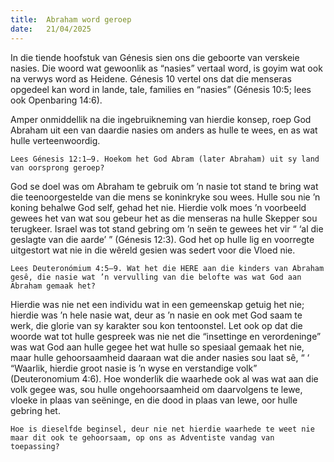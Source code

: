 ```yaml
---
title:  Abraham word geroep
date:   21/04/2025
---
```


In die tiende hoofstuk van Génesis sien ons die geboorte van verskeie nasies. Die woord wat gewoonlik as “nasies” vertaal word, is goyim wat ook na verwys word as Heidene. Génesis 10 vertel ons dat die menseras opgedeel kan word in lande, tale, families en “nasies” (Génesis 10:5; lees ook Openbaring 14:6).

Amper onmiddellik na die ingebruikneming van hierdie konsep, roep God Abraham uit een van daardie nasies om anders as hulle te wees, en as wat hulle verteenwoordig.

`Lees Génesis 12:1–9. Hoekom het God Abram (later Abraham) uit sy land van oorsprong geroep?`

God se doel was om Abraham te gebruik om ’n nasie tot stand te bring wat die teenoorgestelde van die mens se koninkryke sou wees. Hulle sou nie ’n koning behalwe God self, gehad het nie. Hierdie volk moes ’n voorbeeld gewees het van wat sou gebeur het as die menseras na hulle Skepper sou terugkeer. Israel was tot stand gebring om ’n seën te gewees het vir “ ‘al die geslagte van die aarde’ ” (Génesis 12:3). God het op hulle lig en voorregte uitgestort wat nie in die wêreld gesien was sedert voor die Vloed nie.

`Lees Deuteronómium 4:5–9. Wat het die HERE aan die kinders van Abraham gesê, die nasie wat ’n vervulling van die belofte was wat God aan Abraham gemaak het?`

Hierdie was nie net een individu wat in een gemeenskap getuig het nie; hierdie was ’n hele nasie wat, deur as ’n nasie en ook met God saam te werk, die glorie van sy karakter sou kon tentoonstel. Let ook op dat die woorde wat tot hulle gespreek was nie net die “insettinge en verordeninge” was wat God aan hulle gegee het wat hulle so spesiaal gemaak het nie, maar hulle gehoorsaamheid daaraan wat die ander nasies sou laat sê, “ ‘ “Waarlik, hierdie groot nasie is ’n wyse en verstandige volk” (Deuteronomium 4:6). Hoe wonderlik die waarhede ook al was wat aan die volk gegee was, sou hulle ongehoorsaamheid om daarvolgens te lewe, vloeke in plaas van seëninge, en die dood in plaas van lewe, oor hulle gebring het.

`Hoe is dieselfde beginsel, deur nie net hierdie waarhede te weet nie maar dit ook te gehoorsaam, op ons as Adventiste vandag van toepassing?`
